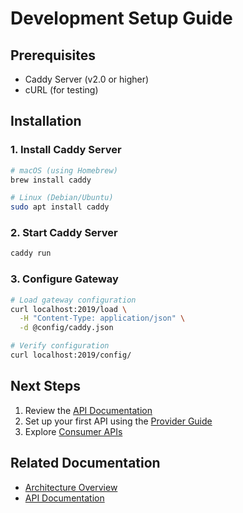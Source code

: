 # Development Setup Guide

## Prerequisites

- Caddy Server (v2.0 or higher)
- cURL (for testing)

## Installation

### 1. Install Caddy Server

```bash
# macOS (using Homebrew)
brew install caddy

# Linux (Debian/Ubuntu)
sudo apt install caddy
```

### 2. Start Caddy Server

```bash
caddy run
```

### 3. Configure Gateway

```bash
# Load gateway configuration
curl localhost:2019/load \
  -H "Content-Type: application/json" \
  -d @config/caddy.json

# Verify configuration
curl localhost:2019/config/
```

## Next Steps

1. Review the [API Documentation](./api/readme.md)
2. Set up your first API using the [Provider Guide](./api/provider/onboarding.md)
3. Explore [Consumer APIs](./api/consumer/readme.md)

## Related Documentation

- [Architecture Overview](./contribution/architecture/arch.mmd)
- [API Documentation](./api/readme.md)
